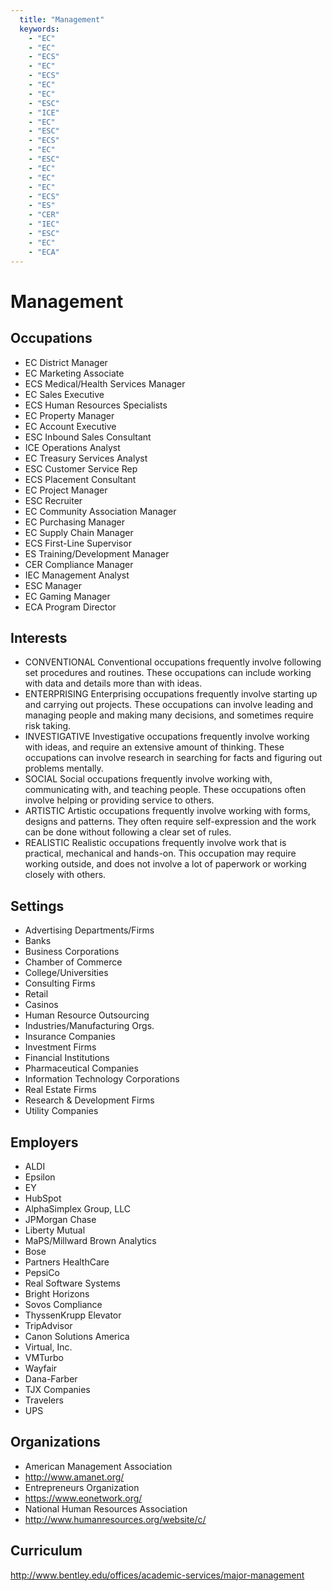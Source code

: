 ```yaml
---
  title: "Management"
  keywords: 
    - "EC"
    - "EC"
    - "ECS"
    - "EC"
    - "ECS"
    - "EC"
    - "EC"
    - "ESC"
    - "ICE"
    - "EC"
    - "ESC"
    - "ECS"
    - "EC"
    - "ESC"
    - "EC"
    - "EC"
    - "EC"
    - "ECS"
    - "ES"
    - "CER"
    - "IEC"
    - "ESC"
    - "EC"
    - "ECA"
---
```

# Management

## Occupations


 - EC
    District Manager
 - EC
    Marketing Associate
 - ECS
    Medical/Health Services Manager
 - EC
    Sales Executive
 - ECS
    Human Resources Specialists
 - EC
    Property Manager
 - EC
    Account Executive
 - ESC
    Inbound Sales Consultant
 - ICE
    Operations Analyst
 - EC
    Treasury Services Analyst
 - ESC
    Customer Service Rep
 - ECS
    Placement Consultant
 - EC
    Project Manager
 - ESC
    Recruiter
 - EC
    Community Association Manager
 - EC
    Purchasing Manager
 - EC
    Supply Chain Manager
 - ECS
    First-Line Supervisor
 - ES
    Training/Development Manager
 - CER
    Compliance Manager
 - IEC
    Management Analyst
 - ESC
    Manager
 - EC
    Gaming Manager
 - ECA
    Program Director

## Interests


 - CONVENTIONAL
    Conventional occupations frequently involve following set procedures and routines. These occupations can include working with data and details more than with ideas.
 - ENTERPRISING
    Enterprising occupations frequently involve starting up and carrying out projects. These occupations can involve leading and managing people and making many decisions, and sometimes require risk taking.
 - INVESTIGATIVE
    Investigative occupations frequently involve working with ideas, and require an extensive amount of thinking. These occupations can involve research in searching for facts and figuring out problems mentally.
 - SOCIAL
    Social occupations frequently involve working with, communicating with, and teaching people. These occupations often involve helping or providing service to others.
 - ARTISTIC
    Artistic occupations frequently involve working with forms, designs and patterns. They often require self-expression and the work can be done without following a clear set of rules.
 - REALISTIC
    Realistic occupations frequently involve work that is practical, mechanical and hands-on. This occupation may require working outside, and does not involve a lot of paperwork or working closely with others.

## Settings


 - Advertising Departments/Firms
 - Banks
 - Business Corporations
 - Chamber of Commerce
 - College/Universities
 - Consulting Firms
 - Retail
 - Casinos
 - Human Resource Outsourcing
 - Industries/Manufacturing Orgs.
 - Insurance Companies
 - Investment Firms
 - Financial Institutions
 - Pharmaceutical Companies
 - Information Technology Corporations
 - Real Estate Firms
 - Research & Development Firms
 - Utility Companies

## Employers


 - ALDI
 - Epsilon
 - EY
 - HubSpot
 - AlphaSimplex Group, LLC
 - JPMorgan Chase
 - Liberty Mutual
 - MaPS/Millward Brown Analytics
 - Bose
 - Partners HealthCare
 - PepsiCo
 - Real Software Systems
 - Bright Horizons
 - Sovos Compliance
 - ThyssenKrupp Elevator
 - TripAdvisor
 - Canon Solutions America
 - Virtual, Inc.
 - VMTurbo
 - Wayfair
 - Dana-Farber
 - TJX Companies
 - Travelers 
 - UPS

## Organizations


 - American Management Association
 - http://www.amanet.org/
 - Entrepreneurs Organization
 - https://www.eonetwork.org/
 - National Human Resources Association
 - http://www.humanresources.org/website/c/

## Curriculum


http://www.bentley.edu/offices/academic-services/major-management
